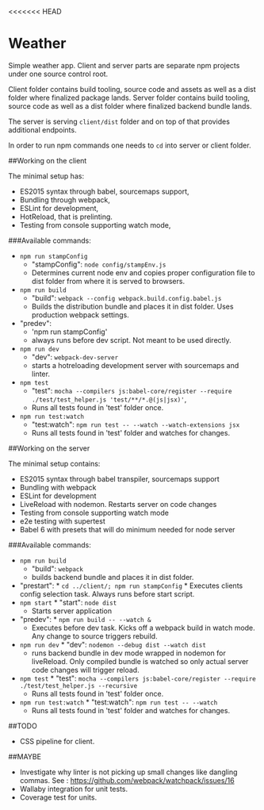 <<<<<<< HEAD
# Weather
Simple weather app.
Client and server parts are separate npm projects under one source control root.

Client folder contains build tooling, source code and assets as well as a dist folder where finalized package lands.
Server folder contains build tooling, source code  as well as a dist folder where finalized backend bundle lands.

The server is serving `client/dist` folder and on top of that provides additional endpoints.

In order to run npm commands one needs to `cd` into server or client folder.

##Working on the client

The minimal setup has:
* ES2015 syntax through babel, sourcemaps support,
* Bundling through webpack,
* ESLint for development,
* HotReload, that is prelinting.
* Testing from console supporting watch mode,

###Available commands:

 * `npm run stampConfig`
 	* "stampConfig": `node config/stampEnv.js`
	 * Determines current node env and copies proper configuration file to dist folder from where it is served to browsers.
 * `npm run build`
 	* "build": `webpack --config webpack.build.config.babel.js`
 	* Builds the distribution bundle and places it in dist folder. Uses production webpack settings.
 *  "predev":
 	* 'npm run stampConfig'
	 * always runs before dev script. Not meant to be used directly.
 *  `npm run dev`
 	* "dev": `webpack-dev-server`
	 * starts a hotreloading development server with sourcemaps and linter.
 *  `npm test`
 	* "test": `mocha --compilers js:babel-core/register --require ./test/test_helper.js 'test/**/*.@(js|jsx)'`,
	 * Runs all tests found in 'test' folder once.
 *  `npm run test:watch`
 	* "test:watch": `npm run test -- --watch --watch-extensions jsx`
	 * Runs all tests found in 'test' folder and watches for changes.

##Working on the server

The minimal setup contains:
* ES2015 syntax through babel transpiler, sourcemaps support
* Bundling with webpack
* ESLint for development
* LiveReload with nodemon. Restarts server on code changes
* Testing from console supporting watch mode
* e2e testing with supertest
* Babel 6 with presets that will do minimum needed for node server

###Available commands:

 *  `npm run build`
 	* "build": `webpack`
	 * builds backend bundle and places it in dist folder.
 *   "prestart":
 	* `cd ../client/; npm run stampConfig`
 	* Executes clients config selection task. Always runs before start script.
 *   `npm start`
 	* "start": `node dist`
	 * Starts server application
 *   "predev":
 	* `npm run build -- --watch &`
	 * Executes before dev task. Kicks off a webpack build in watch mode. Any change to source triggers rebuild.
 *   `npm run dev`
 	* "dev": `nodemon --debug dist --watch dist`
	 * runs backend bundle in dev mode wrapped in nodemon for liveReload. Only compiled bundle is watched so only actual server code changes will trigger reload.
 *   `npm test`
 	* "test": `mocha --compilers js:babel-core/register --require ./test/test_helper.js --recursive`
	 * Runs all tests found in 'test' folder once.
 *   `npm run test:watch`
  	* "test:watch": `npm run test -- --watch`
	  * Runs all tests found in 'test' folder and watches for changes.

##TODO
* CSS pipeline for client.

##MAYBE
* Investigate why linter is not picking up small changes like dangling commas. See : https://github.com/webpack/watchpack/issues/16
* Wallaby integration for unit tests.
* Coverage test for units.
